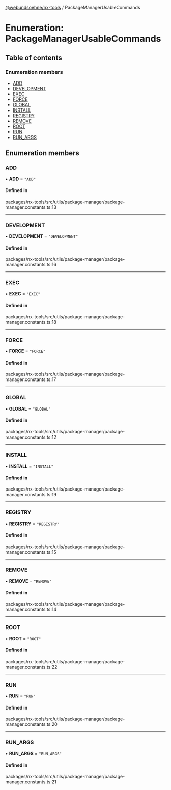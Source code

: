 [@webundsoehne/nx-tools](../README.md) / PackageManagerUsableCommands

# Enumeration: PackageManagerUsableCommands

## Table of contents

### Enumeration members

- [ADD](PackageManagerUsableCommands.md#add)
- [DEVELOPMENT](PackageManagerUsableCommands.md#development)
- [EXEC](PackageManagerUsableCommands.md#exec)
- [FORCE](PackageManagerUsableCommands.md#force)
- [GLOBAL](PackageManagerUsableCommands.md#global)
- [INSTALL](PackageManagerUsableCommands.md#install)
- [REGISTRY](PackageManagerUsableCommands.md#registry)
- [REMOVE](PackageManagerUsableCommands.md#remove)
- [ROOT](PackageManagerUsableCommands.md#root)
- [RUN](PackageManagerUsableCommands.md#run)
- [RUN_ARGS](PackageManagerUsableCommands.md#run_args)

## Enumeration members

### ADD

• **ADD** = `"ADD"`

#### Defined in

packages/nx-tools/src/utils/package-manager/package-manager.constants.ts:13

---

### DEVELOPMENT

• **DEVELOPMENT** = `"DEVELOPMENT"`

#### Defined in

packages/nx-tools/src/utils/package-manager/package-manager.constants.ts:16

---

### EXEC

• **EXEC** = `"EXEC"`

#### Defined in

packages/nx-tools/src/utils/package-manager/package-manager.constants.ts:18

---

### FORCE

• **FORCE** = `"FORCE"`

#### Defined in

packages/nx-tools/src/utils/package-manager/package-manager.constants.ts:17

---

### GLOBAL

• **GLOBAL** = `"GLOBAL"`

#### Defined in

packages/nx-tools/src/utils/package-manager/package-manager.constants.ts:12

---

### INSTALL

• **INSTALL** = `"INSTALL"`

#### Defined in

packages/nx-tools/src/utils/package-manager/package-manager.constants.ts:19

---

### REGISTRY

• **REGISTRY** = `"REGISTRY"`

#### Defined in

packages/nx-tools/src/utils/package-manager/package-manager.constants.ts:15

---

### REMOVE

• **REMOVE** = `"REMOVE"`

#### Defined in

packages/nx-tools/src/utils/package-manager/package-manager.constants.ts:14

---

### ROOT

• **ROOT** = `"ROOT"`

#### Defined in

packages/nx-tools/src/utils/package-manager/package-manager.constants.ts:22

---

### RUN

• **RUN** = `"RUN"`

#### Defined in

packages/nx-tools/src/utils/package-manager/package-manager.constants.ts:20

---

### RUN_ARGS

• **RUN_ARGS** = `"RUN_ARGS"`

#### Defined in

packages/nx-tools/src/utils/package-manager/package-manager.constants.ts:21
